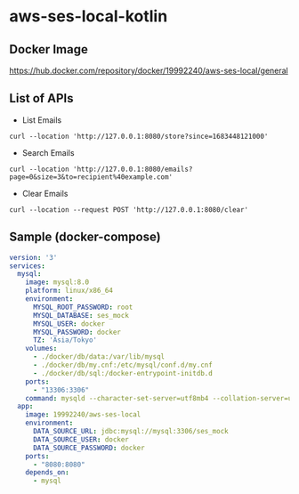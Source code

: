 # aws-ses-local-kotlin

## Docker Image
https://hub.docker.com/repository/docker/19992240/aws-ses-local/general

## List of APIs

* List Emails

```shell
curl --location 'http://127.0.0.1:8080/store?since=1683448121000'
```

* Search Emails

```shell
curl --location 'http://127.0.0.1:8080/emails?page=0&size=3&to=recipient%40example.com'
```

* Clear Emails
```shell
curl --location --request POST 'http://127.0.0.1:8080/clear'
```

## Sample (docker-compose)

```yaml
version: '3'
services:
  mysql:
    image: mysql:8.0
    platform: linux/x86_64
    environment:
      MYSQL_ROOT_PASSWORD: root
      MYSQL_DATABASE: ses_mock
      MYSQL_USER: docker
      MYSQL_PASSWORD: docker
      TZ: 'Asia/Tokyo'
    volumes:
      - ./docker/db/data:/var/lib/mysql
      - ./docker/db/my.cnf:/etc/mysql/conf.d/my.cnf
      - ./docker/db/sql:/docker-entrypoint-initdb.d
    ports:
      - "13306:3306"
    command: mysqld --character-set-server=utf8mb4 --collation-server=utf8mb4_unicode_ci
  app:
    image: 19992240/aws-ses-local
    environment:
      DATA_SOURCE_URL: jdbc:mysql://mysql:3306/ses_mock
      DATA_SOURCE_USER: docker
      DATA_SOURCE_PASSWORD: docker
    ports:
      - "8080:8080"
    depends_on:
      - mysql
```
